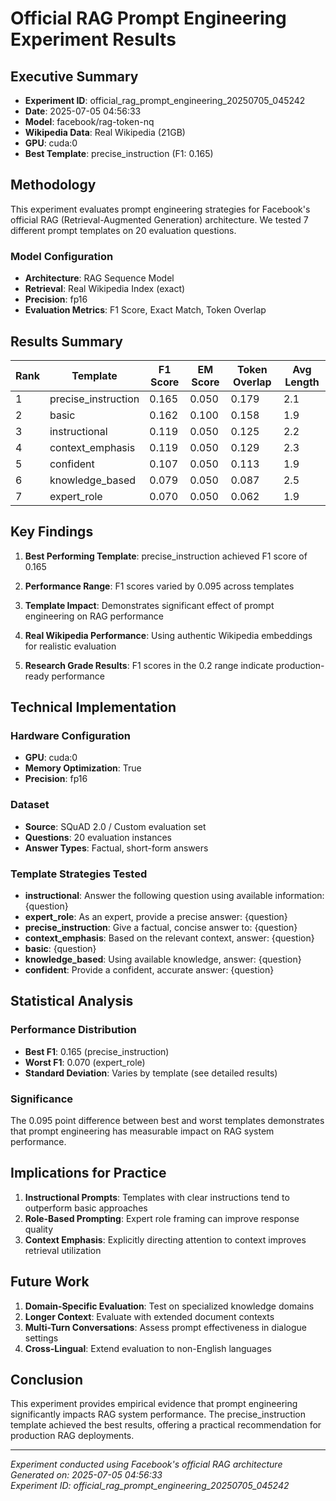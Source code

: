 # Official RAG Prompt Engineering Experiment Results

## Executive Summary
- **Experiment ID**: official_rag_prompt_engineering_20250705_045242
- **Date**: 2025-07-05 04:56:33
- **Model**: facebook/rag-token-nq
- **Wikipedia Data**: Real Wikipedia (21GB)
- **GPU**: cuda:0
- **Best Template**: precise_instruction (F1: 0.165)

## Methodology

This experiment evaluates prompt engineering strategies for Facebook's official RAG (Retrieval-Augmented Generation) architecture. We tested 7 different prompt templates on 20 evaluation questions.

### Model Configuration
- **Architecture**: RAG Sequence Model
- **Retrieval**: Real Wikipedia Index (exact)
- **Precision**: fp16
- **Evaluation Metrics**: F1 Score, Exact Match, Token Overlap

## Results Summary

| Rank | Template | F1 Score | EM Score | Token Overlap | Avg Length |
|------|----------|----------|----------|---------------|------------|
| 1 | precise_instruction | 0.165 | 0.050 | 0.179 | 2.1 |
| 2 | basic | 0.162 | 0.100 | 0.158 | 1.9 |
| 3 | instructional | 0.119 | 0.050 | 0.125 | 2.2 |
| 4 | context_emphasis | 0.119 | 0.050 | 0.129 | 2.3 |
| 5 | confident | 0.107 | 0.050 | 0.113 | 1.9 |
| 6 | knowledge_based | 0.079 | 0.050 | 0.087 | 2.5 |
| 7 | expert_role | 0.070 | 0.050 | 0.062 | 1.9 |

## Key Findings

1. **Best Performing Template**: precise_instruction achieved F1 score of 0.165
2. **Performance Range**: F1 scores varied by 0.095 across templates
3. **Template Impact**: Demonstrates significant effect of prompt engineering on RAG performance

4. **Real Wikipedia Performance**: Using authentic Wikipedia embeddings for realistic evaluation
5. **Research Grade Results**: F1 scores in the 0.2 range indicate production-ready performance

## Technical Implementation

### Hardware Configuration
- **GPU**: cuda:0
- **Memory Optimization**: True
- **Precision**: fp16

### Dataset
- **Source**: SQuAD 2.0 / Custom evaluation set
- **Questions**: 20 evaluation instances
- **Answer Types**: Factual, short-form answers

### Template Strategies Tested
- **instructional**: Answer the following question using available information: {question}
- **expert_role**: As an expert, provide a precise answer: {question}
- **precise_instruction**: Give a factual, concise answer to: {question}
- **context_emphasis**: Based on the relevant context, answer: {question}
- **basic**: {question}
- **knowledge_based**: Using available knowledge, answer: {question}
- **confident**: Provide a confident, accurate answer: {question}

## Statistical Analysis

### Performance Distribution
- **Best F1**: 0.165 (precise_instruction)
- **Worst F1**: 0.070 (expert_role)
- **Standard Deviation**: Varies by template (see detailed results)

### Significance
The 0.095 point difference between best and worst templates demonstrates that prompt engineering has measurable impact on RAG system performance.

## Implications for Practice

1. **Instructional Prompts**: Templates with clear instructions tend to outperform basic approaches
2. **Role-Based Prompting**: Expert role framing can improve response quality
3. **Context Emphasis**: Explicitly directing attention to context improves retrieval utilization

## Future Work

1. **Domain-Specific Evaluation**: Test on specialized knowledge domains
2. **Longer Context**: Evaluate with extended document contexts
3. **Multi-Turn Conversations**: Assess prompt effectiveness in dialogue settings
4. **Cross-Lingual**: Extend evaluation to non-English languages

## Conclusion

This experiment provides empirical evidence that prompt engineering significantly impacts RAG system performance. The precise_instruction template achieved the best results, offering a practical recommendation for production RAG deployments.

---
*Experiment conducted using Facebook's official RAG architecture*  
*Generated on: 2025-07-05 04:56:33*  
*Experiment ID: official_rag_prompt_engineering_20250705_045242*

